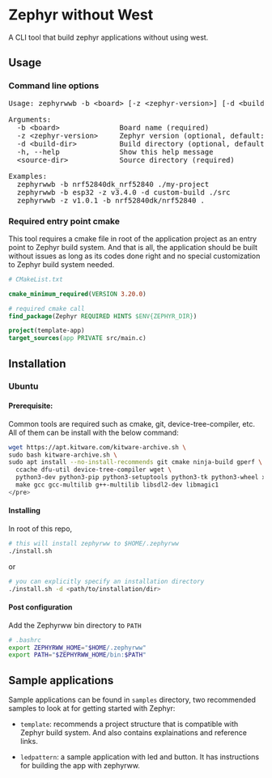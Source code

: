 # Zephyr without West

A CLI tool that build zephyr applications without using west.

## Usage
### Command line options
<pre>
Usage: zephyrwwb -b &lt;board&gt; [-z &lt;zephyr-version&gt;] [-d &lt;build-dir&gt;] &lt;source-dir&gt;

Arguments:
  -b &lt;board&gt;              Board name (required)
  -z &lt;zephyr-version&gt;     Zephyr version (optional, default: latest)
  -d &lt;build-dir&gt;          Build directory (optional, default: builds/&lt;board&gt;)
  -h, --help              Show this help message
  &lt;source-dir&gt;            Source directory (required)

Examples:
  zephyrwwb -b nrf52840dk_nrf52840 ./my-project
  zephyrwwb -b esp32 -z v3.4.0 -d custom-build ./src
  zephyrwwb -z v1.0.1 -b nrf52840dk/nrf52840 .
</pre>

### Required entry point cmake
This tool requires a cmake file in root of the application project as an entry point to Zephyr build system. And that is all, the application should be built without issues as long as its codes done right and no special customization to Zephyr build system needed.

```cmake
# CMakeList.txt

cmake_minimum_required(VERSION 3.20.0)

# required cmake call
find_package(Zephyr REQUIRED HINTS $ENV{ZEPHYR_DIR})

project(template-app)
target_sources(app PRIVATE src/main.c)
```

## Installation

### Ubuntu

#### Prerequisite:

Common tools are required such as cmake, git, device-tree-compiler, etc. All of them can be install with the below command:

```bash
wget https://apt.kitware.com/kitware-archive.sh \
sudo bash kitware-archive.sh \
sudo apt install --no-install-recommends git cmake ninja-build gperf \
  ccache dfu-util device-tree-compiler wget \
  python3-dev python3-pip python3-setuptools python3-tk python3-wheel xz-utils file \
  make gcc gcc-multilib g++-multilib libsdl2-dev libmagic1
</pre>
```

#### Installing

In root of this repo,

```bash
# this will install zephyrww to $HOME/.zephyrww
./install.sh
```

or

```bash
# you can explicitly specify an installation directory
./install.sh -d <path/to/installation/dir>
```

#### Post configuration

Add the Zephyrww bin directory to `PATH`
```bash
# .bashrc
export ZEPHYRWW_HOME="$HOME/.zephyrww"
export PATH="$ZEPHYRWW_HOME/bin:$PATH"
```

## Sample applications
Sample applications can be found in `samples` directory, two recommended samples to look at for getting started with Zephyr:

- `template`: recommends a project structure that is compatible with Zephyr build system. And also contains explainations and reference links.

- `ledpattern`: a sample application with led and button. It has instructions for building the app with zephyrww.
